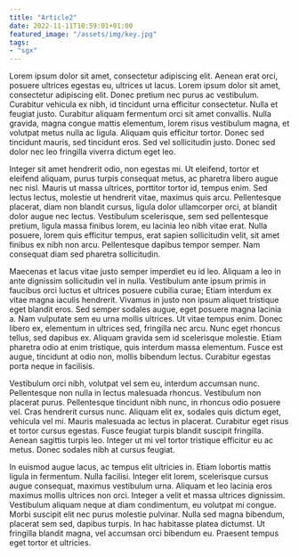 ```yaml
---
title: "Article2"
date: 2022-11-11T10:59:01+01:00
featured_image: "/assets/img/key.jpg"
tags: 
- "sgx"
---
```

Lorem ipsum dolor sit amet, consectetur adipiscing elit. Aenean erat orci, posuere ultrices egestas eu, ultrices ut lacus. Lorem ipsum dolor sit amet, consectetur adipiscing elit. Donec pretium nec purus ac vestibulum. Curabitur vehicula ex nibh, id tincidunt urna efficitur consectetur. Nulla et feugiat justo. Curabitur aliquam fermentum orci sit amet convallis. Nulla gravida, magna congue mattis elementum, lorem risus vestibulum magna, et volutpat metus nulla ac ligula. Aliquam quis efficitur tortor. Donec sed tincidunt mauris, sed tincidunt eros. Sed vel sollicitudin justo. Donec sed dolor nec leo fringilla viverra dictum eget leo.

Integer sit amet hendrerit odio, non egestas mi. Ut eleifend, tortor et eleifend aliquam, purus turpis consequat metus, ac pharetra libero augue nec nisl. Mauris ut massa ultrices, porttitor tortor id, tempus enim. Sed lectus lectus, molestie ut hendrerit vitae, maximus quis arcu. Pellentesque placerat, diam non blandit cursus, ligula dolor ullamcorper orci, at blandit dolor augue nec lectus. Vestibulum scelerisque, sem sed pellentesque pretium, ligula massa finibus lorem, eu lacinia leo nibh vitae erat. Nulla posuere, lorem quis efficitur tempus, erat sapien sollicitudin velit, sit amet finibus ex nibh non arcu. Pellentesque dapibus tempor semper. Nam consequat diam sed pharetra sollicitudin.

Maecenas et lacus vitae justo semper imperdiet eu id leo. Aliquam a leo in ante dignissim sollicitudin vel in nulla. Vestibulum ante ipsum primis in faucibus orci luctus et ultrices posuere cubilia curae; Etiam interdum ex vitae magna iaculis hendrerit. Vivamus in justo non ipsum aliquet tristique eget blandit eros. Sed semper sodales augue, eget posuere magna lacinia a. Nam vulputate sem eu urna mollis ultrices. Ut vitae tempus enim. Donec libero ex, elementum in ultrices sed, fringilla nec arcu. Nunc eget rhoncus tellus, sed dapibus ex. Aliquam gravida sem id scelerisque molestie. Etiam pharetra odio at enim tristique, quis interdum massa elementum. Fusce est augue, tincidunt at odio non, mollis bibendum lectus. Curabitur egestas porta neque in facilisis.

Vestibulum orci nibh, volutpat vel sem eu, interdum accumsan nunc. Pellentesque non nulla in lectus malesuada rhoncus. Vestibulum non placerat purus. Pellentesque tincidunt nibh nunc, in rhoncus odio posuere vel. Cras hendrerit cursus nunc. Aliquam elit ex, sodales quis dictum eget, vehicula vel mi. Mauris malesuada ac lectus in placerat. Curabitur eget risus et tortor cursus egestas. Fusce feugiat turpis blandit suscipit fringilla. Aenean sagittis turpis leo. Integer ut mi vel tortor tristique efficitur eu ac metus. Donec sodales nibh at cursus feugiat.

In euismod augue lacus, ac tempus elit ultricies in. Etiam lobortis mattis ligula in fermentum. Nulla facilisi. Integer elit lorem, scelerisque cursus augue consequat, maximus vestibulum urna. Aliquam et leo lacinia eros maximus mollis ultrices non orci. Integer a velit et massa ultrices dignissim. Vestibulum aliquam neque at diam condimentum, eu volutpat mi congue. Morbi suscipit elit nec purus molestie pulvinar. Nulla sed magna bibendum, placerat sem sed, dapibus turpis. In hac habitasse platea dictumst. Ut fringilla blandit magna, vel accumsan orci bibendum eu. Praesent tempus eget tortor et ultricies. 
